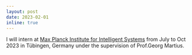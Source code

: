 ```yaml
---
layout: post
date: 2023-02-01
inline: true
---
```

I will intern at [Max Planck Institute for Intelligent Systems](https://al.is.mpg.de/) from July to Oct 2023 in Tübingen, Germany under the supervision of Prof.Georg Martius.
